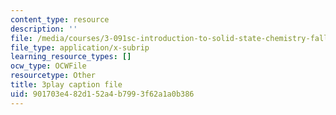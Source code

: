 ```yaml
---
content_type: resource
description: ''
file: /media/courses/3-091sc-introduction-to-solid-state-chemistry-fall-2010/901703e482d152a4b7993f62a1a0b386_xEm2h8yiADY.vtt
file_type: application/x-subrip
learning_resource_types: []
ocw_type: OCWFile
resourcetype: Other
title: 3play caption file
uid: 901703e4-82d1-52a4-b799-3f62a1a0b386
---
```

